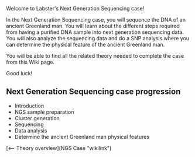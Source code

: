 Welcome to Labster's Next Generation Sequencing case!

In the Next Generation Sequencing case, you will sequence the DNA of an
ancient Greenland man. You will learn about the different steps required
from having a purified DNA sample into next generation sequencing data.
You will also analyze the sequencing data and do a SNP analysis where
you can determine the physical feature of the ancient Greenland man.

You will be able to find all the related theory needed to complete the
case from this Wiki page.

Good luck!

Next Generation Sequencing case progression
-------------------------------------------

-   Introduction
-   NGS sample preparation
-   Cluster generation
-   Sequencing
-   Data analysis
-   Determine the ancient Greenland man physical features

[\<-- Theory overview](NGS Case "wikilink")

